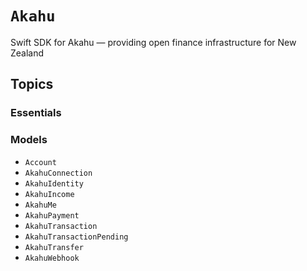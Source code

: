 # ``Akahu``

Swift SDK for Akahu — providing open finance infrastructure for New Zealand


## Topics
                
### Essentials

### Models

- ``Account``
- ``AkahuConnection``
- ``AkahuIdentity``
- ``AkahuIncome``
- ``AkahuMe``
- ``AkahuPayment``
- ``AkahuTransaction``
- ``AkahuTransactionPending``
- ``AkahuTransfer``
- ``AkahuWebhook``

